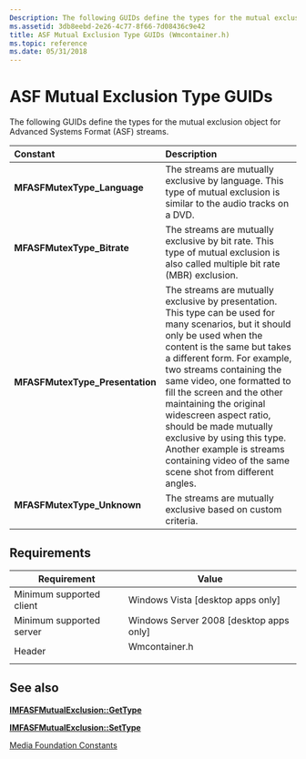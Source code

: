 ```yaml
---
Description: The following GUIDs define the types for the mutual exclusion object for Advanced Systems Format (ASF) streams.
ms.assetid: 3db8eebd-2e26-4c77-8f66-7d08436c9e42
title: ASF Mutual Exclusion Type GUIDs (Wmcontainer.h)
ms.topic: reference
ms.date: 05/31/2018
---
```


# ASF Mutual Exclusion Type GUIDs

The following GUIDs define the types for the mutual exclusion object for Advanced Systems Format (ASF) streams.



| Constant                                                                                                                                                                                                                                              | Description                                                                                                                                                                                                                                                                                                                                                                                                                                                                                       |
|:------------------------------------------------------------------------------------------------------------------------------------------------------------------------------------------------------------------------------------------------------|:--------------------------------------------------------------------------------------------------------------------------------------------------------------------------------------------------------------------------------------------------------------------------------------------------------------------------------------------------------------------------------------------------------------------------------------------------------------------------------------------------|
| <span id="MFASFMutexType_Language"></span><span id="mfasfmutextype_language"></span><span id="MFASFMUTEXTYPE_LANGUAGE"></span><dl> <dt>**MFASFMutexType\_Language**</dt> </dl>                 | The streams are mutually exclusive by language. This type of mutual exclusion is similar to the audio tracks on a DVD.<br/>                                                                                                                                                                                                                                                                                                                                                                 |
| <span id="MFASFMutexType_Bitrate"></span><span id="mfasfmutextype_bitrate"></span><span id="MFASFMUTEXTYPE_BITRATE"></span><dl> <dt>**MFASFMutexType\_Bitrate**</dt> </dl>                     | The streams are mutually exclusive by bit rate. This type of mutual exclusion is also called multiple bit rate (MBR) exclusion.<br/>                                                                                                                                                                                                                                                                                                                                                        |
| <span id="MFASFMutexType_Presentation"></span><span id="mfasfmutextype_presentation"></span><span id="MFASFMUTEXTYPE_PRESENTATION"></span><dl> <dt>**MFASFMutexType\_Presentation**</dt> </dl> | The streams are mutually exclusive by presentation. This type can be used for many scenarios, but it should only be used when the content is the same but takes a different form. For example, two streams containing the same video, one formatted to fill the screen and the other maintaining the original widescreen aspect ratio, should be made mutually exclusive by using this type. Another example is streams containing video of the same scene shot from different angles.<br/> |
| <span id="MFASFMutexType_Unknown"></span><span id="mfasfmutextype_unknown"></span><span id="MFASFMUTEXTYPE_UNKNOWN"></span><dl> <dt>**MFASFMutexType\_Unknown**</dt> </dl>                     | The streams are mutually exclusive based on custom criteria.<br/>                                                                                                                                                                                                                                                                                                                                                                                                                           |



## Requirements



| Requirement | Value |
|-------------------------------------|------------------------------------------------------------------------------------------|
| Minimum supported client<br/> | Windows Vista \[desktop apps only\]<br/>                                           |
| Minimum supported server<br/> | Windows Server 2008 \[desktop apps only\]<br/>                                     |
| Header<br/>                   | <dl> <dt>Wmcontainer.h</dt> </dl> |



## See also

<dl> <dt>

[**IMFASFMutualExclusion::GetType**](/windows/desktop/api/wmcontainer/nf-wmcontainer-imfasfmutualexclusion-gettype)
</dt> <dt>

[**IMFASFMutualExclusion::SetType**](/windows/desktop/api/wmcontainer/nf-wmcontainer-imfasfmutualexclusion-settype)
</dt> <dt>

[Media Foundation Constants](media-foundation-constants.md)
</dt> </dl>

 

 




